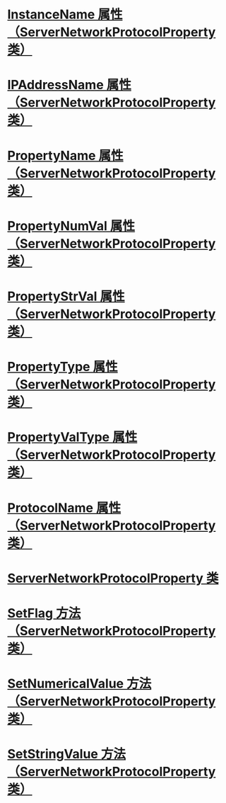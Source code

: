 # [InstanceName 属性（ServerNetworkProtocolProperty 类）](instancename-property-servernetworkprotocolproperty-class.md)
# [IPAddressName 属性（ServerNetworkProtocolProperty 类）](ipaddressname-property-servernetworkprotocolproperty-class.md)
# [PropertyName 属性（ServerNetworkProtocolProperty 类）](propertyname-property-servernetworkprotocolproperty-class.md)
# [PropertyNumVal 属性（ServerNetworkProtocolProperty 类）](propertynumval-property-servernetworkprotocolproperty-class.md)
# [PropertyStrVal 属性（ServerNetworkProtocolProperty 类）](propertystrval-property-servernetworkprotocolproperty-class.md)
# [PropertyType 属性（ServerNetworkProtocolProperty 类）](propertytype-property-servernetworkprotocolproperty-class.md)
# [PropertyValType 属性（ServerNetworkProtocolProperty 类）](propertyvaltype-property-servernetworkprotocolproperty-class.md)
# [ProtocolName 属性（ServerNetworkProtocolProperty 类）](protocolname-property-servernetworkprotocolproperty-class.md)
# [ServerNetworkProtocolProperty 类](servernetworkprotocolproperty-class.md)
# [SetFlag 方法（ServerNetworkProtocolProperty 类）](setflag-method-servernetworkprotocolproperty-class.md)
# [SetNumericalValue 方法（ServerNetworkProtocolProperty 类）](setnumericalvalue-method-servernetworkprotocolproperty-class.md)
# [SetStringValue 方法（ServerNetworkProtocolProperty 类）](setstringvalue-method-servernetworkprotocolproperty-class.md)
